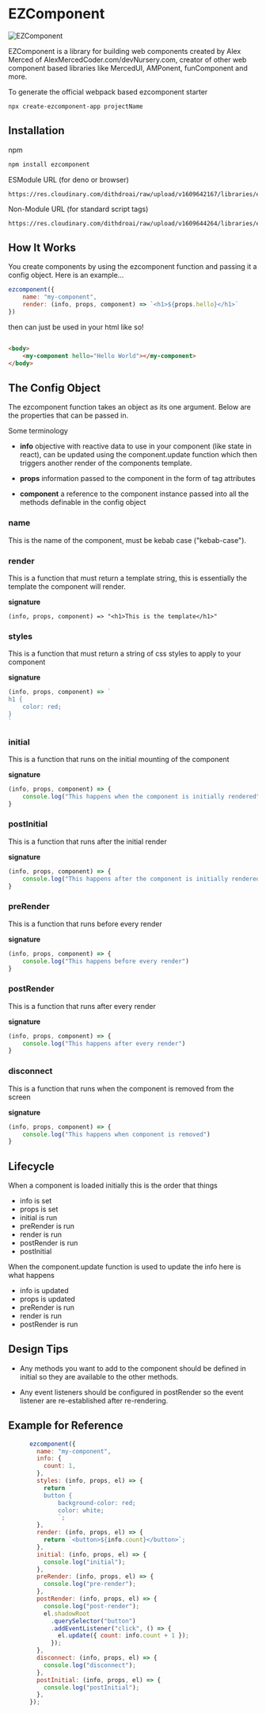 # EZComponent

![EZComponent](https://i.imgur.com/QCKq3Jks.jpg)

EZComponent is a library for building web components created by Alex Merced of AlexMercedCoder.com/devNursery.com, creator of other web component based libraries like MercedUI, AMPonent, funComponent and more. 

To generate the official webpack based ezcomponent starter

```npx create-ezcomponent-app projectName```


## Installation

npm 

```bash
npm install ezcomponent
```

ESModule URL (for deno or browser)

```
https://res.cloudinary.com/dithdroai/raw/upload/v1609642167/libraries/ezcompmodule_p8vfdl.js
```

Non-Module URL (for standard script tags)

```
https://res.cloudinary.com/dithdroai/raw/upload/v1609644264/libraries/ezcomp_c67pm6.js
```


## How It Works

You create components by using the ezcomponent function and passing it a config object. Here is an example...

```js
ezcomponent({
    name: "my-component",
    render: (info, props, component) => `<h1>${props.hello}</h1>`
})

```

then can just be used in your html like so!

```html

<body>
    <my-component hello="Hello World"></my-component>
</body>

```

## The Config Object

The ezcomponent function takes an object as its one argument. Below are the properties that can be passed in.

Some terminology

- **info** objective with reactive data to use in your component (like state in react), can be updated using the component.update function which then triggers another render of the components template.

- **props** information passed to the component in the form of tag attributes

- **component** a reference to the component instance passed into all the methods definable in the config object

### name

This is the name of the component, must be kebab case ("kebab-case").

### render

This is a function that must return a template string, this is essentially the template the component will render.

**signature**

```(info, props, component) => "<h1>This is the template</h1>"```

### styles

This is a function that must return a string of css styles to apply to your component

**signature**

```js
(info, props, component) => `
h1 {
    color: red;
}
`
```

### initial

This is a function that runs on the initial mounting of the component

**signature**

```js
(info, props, component) => {
    console.log("This happens when the component is initially rendered")
}
```

### postInitial

This is a function that runs after the initial render

**signature**

```js
(info, props, component) => {
    console.log("This happens after the component is initially rendered")
}
```

### preRender

This is a function that runs before every render

**signature**

```js
(info, props, component) => {
    console.log("This happens before every render")
}
```


### postRender

This is a function that runs after every render

**signature**

```js
(info, props, component) => {
    console.log("This happens after every render")
}
```

### disconnect

This is a function that runs when the component is removed from the screen

**signature**

```js
(info, props, component) => {
    console.log("This happens when component is removed")
}
```

## Lifecycle

When a component is loaded initially this is the order that things

- info is set
- props is set
- initial is run
- preRender is run
- render is run
- postRender is run
- postInitial

When the component.update function is used to update the info here is what happens

- info is updated
- props is updated
- preRender is run
- render is run
- postRender is run

## Design Tips

- Any methods you want to add to the component should be defined in initial so they are available to the other methods.

- Any event listeners should be configured in postRender so the event listener are re-established after re-rendering.

## Example for Reference

```js
      ezcomponent({
        name: "my-component",
        info: {
          count: 1,
        },
        styles: (info, props, el) => {
          return `
          button {
              background-color: red;
              color: white;
              `;
        },
        render: (info, props, el) => {
          return `<button>${info.count}</button>`;
        },
        initial: (info, props, el) => {
          console.log("initial");
        },
        preRender: (info, props, el) => {
          console.log("pre-render");
        },
        postRender: (info, props, el) => {
          console.log("post-render");
          el.shadowRoot
            .querySelector("button")
            .addEventListener("click", () => {
              el.update({ count: info.count + 1 });
            });
        },
        disconnect: (info, props, el) => {
          console.log("disconnect");
        },
        postInitial: (info, props, el) => {
          console.log("postInitial");
        },
      });

```